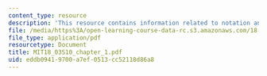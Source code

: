 ```yaml
---
content_type: resource
description: 'This resource contains information related to notation and language. '
file: /media/https%3A/open-learning-course-data-rc.s3.amazonaws.com/18-03-differential-equations-spring-2010/eddb09419700a7ef0513cc52118d86a8_MIT18_03S10_chapter_1.pdf
file_type: application/pdf
resourcetype: Document
title: MIT18_03S10_chapter_1.pdf
uid: eddb0941-9700-a7ef-0513-cc52118d86a8
---
```

